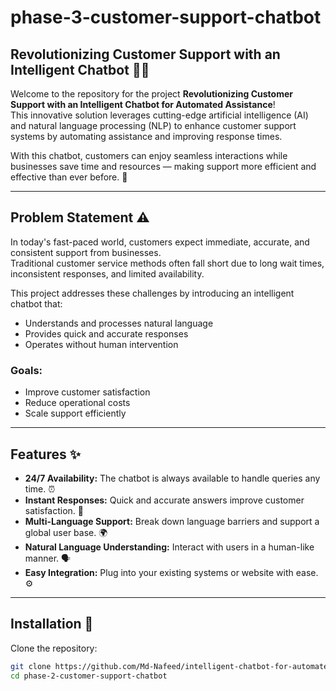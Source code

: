 # phase-3-customer-support-chatbot

## Revolutionizing Customer Support with an Intelligent Chatbot 🤖💬

Welcome to the repository for the project **Revolutionizing Customer Support with an Intelligent Chatbot for Automated Assistance**!  
This innovative solution leverages cutting-edge artificial intelligence (AI) and natural language processing (NLP) to enhance customer support systems by automating assistance and improving response times.

With this chatbot, customers can enjoy seamless interactions while businesses save time and resources — making support more efficient and effective than ever before. 🌟

---

## Problem Statement ⚠️

In today's fast-paced world, customers expect immediate, accurate, and consistent support from businesses.  
Traditional customer service methods often fall short due to long wait times, inconsistent responses, and limited availability.

This project addresses these challenges by introducing an intelligent chatbot that:
- Understands and processes natural language
- Provides quick and accurate responses
- Operates without human intervention

### Goals:
- Improve customer satisfaction
- Reduce operational costs
- Scale support efficiently

---

## Features ✨

- **24/7 Availability:** The chatbot is always available to handle queries any time. ⏰  
- **Instant Responses:** Quick and accurate answers improve customer satisfaction. 💨  
- **Multi-Language Support:** Break down language barriers and support a global user base. 🌍  
- **Natural Language Understanding:** Interact with users in a human-like manner. 🗣️  
- **Easy Integration:** Plug into your existing systems or website with ease. ⚙️  

---

## Installation 🔧

Clone the repository:

```bash
git clone https://github.com/Md-Nafeed/intelligent-chatbot-for-automated-assistance
cd phase-2-customer-support-chatbot
